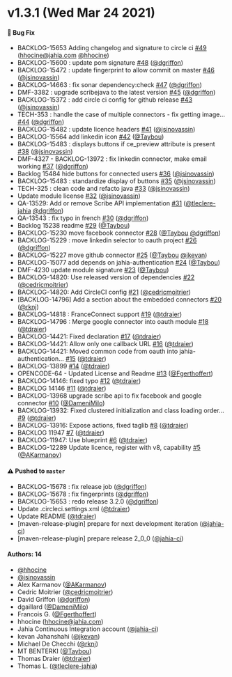 # v1.3.1 (Wed Mar 24 2021)

#### 🐛 Bug Fix

- BACKLOG-15653 Adding changelog and signature to circle ci [#49](https://github.com/Jahia/jahia-oauth/pull/49) (hhocine@jahia.com [@hhocine](https://github.com/hhocine))
- BACKLOG-15600 : update pom signature [#48](https://github.com/Jahia/jahia-oauth/pull/48) ([@dgriffon](https://github.com/dgriffon))
- BACKLOG-15472 : update fingerprint to allow commit on master [#46](https://github.com/Jahia/jahia-oauth/pull/46) ([@jsinovassin](https://github.com/jsinovassin))
- BACKLOG-14663 : fix sonar dependency:check [#47](https://github.com/Jahia/jahia-oauth/pull/47) ([@dgriffon](https://github.com/dgriffon))
- DMF-3382 : upgrade scribejava to the latest version [#45](https://github.com/Jahia/jahia-oauth/pull/45) ([@dgriffon](https://github.com/dgriffon))
- BACKLOG-15372 : add circle ci config for github release [#43](https://github.com/Jahia/jahia-oauth/pull/43) ([@jsinovassin](https://github.com/jsinovassin))
- TECH-353 : handle the case of multiple connectors - fix getting image… [#44](https://github.com/Jahia/jahia-oauth/pull/44) ([@dgriffon](https://github.com/dgriffon))
- BACKLOG-15482 : update licence headers [#41](https://github.com/Jahia/jahia-oauth/pull/41) ([@jsinovassin](https://github.com/jsinovassin))
- BACKLOG-15564 add linkedin icon [#42](https://github.com/Jahia/jahia-oauth/pull/42) ([@Taybou](https://github.com/Taybou))
- BACKLOG-15483 : displays buttons if ce_preview attribute is present [#38](https://github.com/Jahia/jahia-oauth/pull/38) ([@jsinovassin](https://github.com/jsinovassin))
- DMF-4327 - BACKLOG-13972 : fix linkedin connector, make email working [#37](https://github.com/Jahia/jahia-oauth/pull/37) ([@dgriffon](https://github.com/dgriffon))
- Backlog 15484 hide buttons for connected users [#36](https://github.com/Jahia/jahia-oauth/pull/36) ([@jsinovassin](https://github.com/jsinovassin))
- BACKLOG-15483 : standardize display of buttons [#35](https://github.com/Jahia/jahia-oauth/pull/35) ([@jsinovassin](https://github.com/jsinovassin))
- TECH-325 : clean code and refacto java [#33](https://github.com/Jahia/jahia-oauth/pull/33) ([@jsinovassin](https://github.com/jsinovassin))
- Update module license [#32](https://github.com/Jahia/jahia-oauth/pull/32) ([@jsinovassin](https://github.com/jsinovassin))
- QA-13529: Add or remove Scribe API implementation [#31](https://github.com/Jahia/jahia-oauth/pull/31) ([@tleclere-jahia](https://github.com/tleclere-jahia) [@dgriffon](https://github.com/dgriffon))
- QA-13543 : fix typo in french [#30](https://github.com/Jahia/jahia-oauth/pull/30) ([@dgriffon](https://github.com/dgriffon))
- Backlog 15238 readme [#29](https://github.com/Jahia/jahia-oauth/pull/29) ([@Taybou](https://github.com/Taybou))
- BACKLOG-15230 move facebook connector [#28](https://github.com/Jahia/jahia-oauth/pull/28) ([@Taybou](https://github.com/Taybou) [@dgriffon](https://github.com/dgriffon))
- BACKLOG-15229 : move linkedin selector to oauth project [#26](https://github.com/Jahia/jahia-oauth/pull/26) ([@dgriffon](https://github.com/dgriffon))
- BACKLOG-15227 move github connector [#25](https://github.com/Jahia/jahia-oauth/pull/25) ([@Taybou](https://github.com/Taybou) [@jkevan](https://github.com/jkevan))
- BACKLOG-15077 add depends on jahia-authentication [#24](https://github.com/Jahia/jahia-oauth/pull/24) ([@Taybou](https://github.com/Taybou))
- DMF-4230 update module signature [#23](https://github.com/Jahia/jahia-oauth/pull/23) ([@Taybou](https://github.com/Taybou))
- BACKLOG-14820: Use released version of dependencies [#22](https://github.com/Jahia/jahia-oauth/pull/22) ([@cedricmoitrier](https://github.com/cedricmoitrier))
- BACKLOG-14820: Add CircleCI config [#21](https://github.com/Jahia/jahia-oauth/pull/21) ([@cedricmoitrier](https://github.com/cedricmoitrier))
- [BACKLOG-14796] Add a section about the embedded connectors [#20](https://github.com/Jahia/jahia-oauth/pull/20) ([@rknj](https://github.com/rknj))
- BACKLOG-14818 : FranceConnect support [#19](https://github.com/Jahia/jahia-oauth/pull/19) ([@tdraier](https://github.com/tdraier))
- BACKLOG-14796 : Merge google connector into oauth module [#18](https://github.com/Jahia/jahia-oauth/pull/18) ([@tdraier](https://github.com/tdraier))
- BACKLOG-14421: Fixed declaration [#17](https://github.com/Jahia/jahia-oauth/pull/17) ([@tdraier](https://github.com/tdraier))
- BACKLOG-14421: Allow only one callback URL [#16](https://github.com/Jahia/jahia-oauth/pull/16) ([@tdraier](https://github.com/tdraier))
- BACKLOG-14421: Moved common code from oauth into jahia-authentication… [#15](https://github.com/Jahia/jahia-oauth/pull/15) ([@tdraier](https://github.com/tdraier))
- BACKLOG-13899 [#14](https://github.com/Jahia/jahia-oauth/pull/14) ([@tdraier](https://github.com/tdraier))
- OPENCODE-64 - Updated License and Readme [#13](https://github.com/Jahia/jahia-oauth/pull/13) ([@Fgerthoffert](https://github.com/Fgerthoffert))
- BACKLOG-14146: fixed typo [#12](https://github.com/Jahia/jahia-oauth/pull/12) ([@tdraier](https://github.com/tdraier))
- BACKLOG 14146 [#11](https://github.com/Jahia/jahia-oauth/pull/11) ([@tdraier](https://github.com/tdraier))
- BACKLOG-13968 upgrade scribe api to fix facebook and google connector [#10](https://github.com/Jahia/jahia-oauth/pull/10) ([@DameniMilo](https://github.com/DameniMilo))
- BACKLOG-13932: Fixed clustered initialization and class loading order… [#9](https://github.com/Jahia/jahia-oauth/pull/9) ([@tdraier](https://github.com/tdraier))
- BACKLOG-13916: Expose actions, fixed taglib [#8](https://github.com/Jahia/jahia-oauth/pull/8) ([@tdraier](https://github.com/tdraier))
- BACKLOG 11947 [#7](https://github.com/Jahia/jahia-oauth/pull/7) ([@tdraier](https://github.com/tdraier))
- BACKLOG-11947: Use blueprint [#6](https://github.com/Jahia/jahia-oauth/pull/6) ([@tdraier](https://github.com/tdraier))
- BACKLOG-12289 Update licence, register with v8, capability [#5](https://github.com/Jahia/jahia-oauth/pull/5) ([@AKarmanov](https://github.com/AKarmanov))

#### ⚠️ Pushed to `master`

- BACKLOG-15678 : fix release job ([@dgriffon](https://github.com/dgriffon))
- BACKLOG-15678 : fix fingerprints ([@dgriffon](https://github.com/dgriffon))
- BACKLOG-15653 : redo release 3.2.0 ([@dgriffon](https://github.com/dgriffon))
- Update .circleci.settings.xml ([@tdraier](https://github.com/tdraier))
- Update README ([@tdraier](https://github.com/tdraier))
- [maven-release-plugin] prepare for next development iteration ([@jahia-ci](https://github.com/jahia-ci))
- [maven-release-plugin] prepare release 2_0_0 ([@jahia-ci](https://github.com/jahia-ci))

#### Authors: 14

- [@hhocine](https://github.com/hhocine)
- [@jsinovassin](https://github.com/jsinovassin)
- Alex Karmanov ([@AKarmanov](https://github.com/AKarmanov))
- Cedric Moitrier ([@cedricmoitrier](https://github.com/cedricmoitrier))
- David Griffon ([@dgriffon](https://github.com/dgriffon))
- dgaillard ([@DameniMilo](https://github.com/DameniMilo))
- Francois G. ([@Fgerthoffert](https://github.com/Fgerthoffert))
- hhocine (hhocine@jahia.com)
- Jahia Continuous Integration account ([@jahia-ci](https://github.com/jahia-ci))
- kevan Jahanshahi ([@jkevan](https://github.com/jkevan))
- Michael De Checchi ([@rknj](https://github.com/rknj))
- MT BENTERKI ([@Taybou](https://github.com/Taybou))
- Thomas Draier ([@tdraier](https://github.com/tdraier))
- Thomas L. ([@tleclere-jahia](https://github.com/tleclere-jahia))
